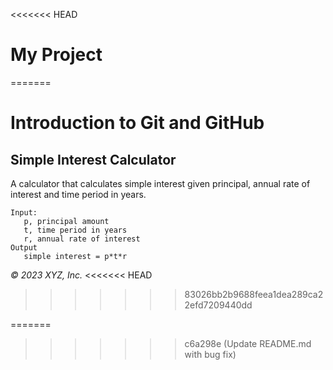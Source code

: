 <<<<<<< HEAD
# My Project


=======
# Introduction to Git and GitHub

## Simple Interest Calculator

A calculator that calculates simple interest given principal, annual rate of interest and time period in years.

```
Input:
   p, principal amount
   t, time period in years
   r, annual rate of interest
Output
   simple interest = p*t*r
```

_© 2023 XYZ, Inc._
<<<<<<< HEAD
>>>>>>> 83026bb2b9688feea1dea289ca22efd7209440dd





=======
>>>>>>> c6a298e (Update README.md with bug fix)
